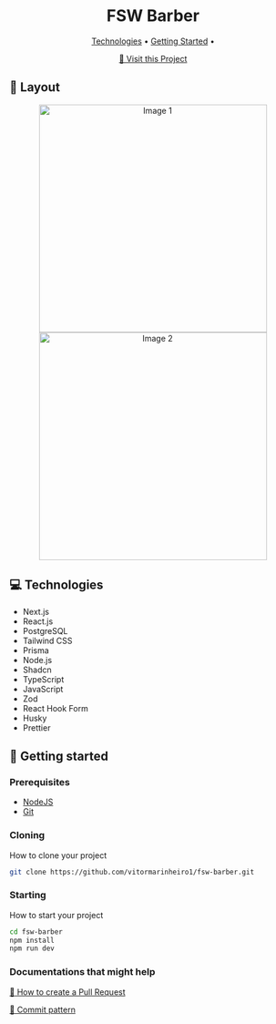 <h1 align="center" style="font-weight: bold;">FSW Barber</h1>

<p align="center">
 <a href="#tech">Technologies</a> • 
 <a href="#started">Getting Started</a> • 
</p>

<p align="center">
     <a href="https://fsw-barber-vitor.vercel.app/">📱 Visit this Project</a>
</p>

<h2 id="layout">🎨 Layout</h2>

<p align="center">
    <img src="../public/projeto1.png" alt="Image 1" width="400px">
    <img src="./projeto2.png" alt="Image 2" width="400px">
</p>

<h2 id="tech">💻 Technologies</h2>

- Next.js
- React.js
- PostgreSQL
- Tailwind CSS
- Prisma
- Node.js
- Shadcn
- TypeScript
- JavaScript
- Zod
- React Hook Form
- Husky
- Prettier

<h2 id="started">🚀 Getting started</h2>

<h3>Prerequisites</h3>

- [NodeJS](https://nodejs.org/en)
- [Git](https://git-scm.com/)

<h3>Cloning</h3>

How to clone your project

```bash
git clone https://github.com/vitormarinheiro1/fsw-barber.git
```

<h3>Starting</h3>

How to start your project

```bash
cd fsw-barber
npm install
npm run dev
```

<h3>Documentations that might help</h3>

[📝 How to create a Pull Request](https://www.atlassian.com/br/git/tutorials/making-a-pull-request)

[💾 Commit pattern](https://gist.github.com/joshbuchea/6f47e86d2510bce28f8e7f42ae84c716)
